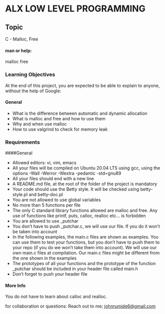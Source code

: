 # ALX LOW LEVEL PROGRAMMING

## Topic
C - Malloc, Free
#### man or help:
malloc
free

### Learning Objectives
At the end of this project, you are expected to be able to explain to anyone, without the help of Google:

#### General
- What is the difference between automatic and dynamic allocation
- What is malloc and free and how to use them
- Why and when use malloc
- How to use valgrind to check for memory leak

### Requirements
####General
- Allowed editors: vi, vim, emacs
- All your files will be compiled on Ubuntu 20.04 LTS using gcc, using the options -Wall -Werror -Wextra -pedantic -std=gnu89
- All your files should end with a new line
- A README.md file, at the root of the folder of the project is mandatory
- Your code should use the Betty style. It will be checked using betty-style.pl and betty-doc.pl
- You are not allowed to use global variables
- No more than 5 functions per file
- The only C standard library functions allowed are malloc and free. Any use of functions like printf, puts, calloc, realloc etc… is forbidden
- You are allowed to use _putchar
- You don’t have to push _putchar.c, we will use our file. If you do it won’t be taken into account
- In the following examples, the main.c files are shown as examples. You can use them to test your functions, but you don’t have to push them to your repo (if you do we won’t take them into account). We will use our own main.c files at compilation. Our main.c files might be different from the one shown in the examples
- The prototypes of all your functions and the prototype of the function _putchar should be included in your header file called main.h
- Don’t forget to push your header file
#### More Info
You do not have to learn about calloc and realloc.

for collaboration or questions: Reach out to me; johnrumide6@gmail.com

